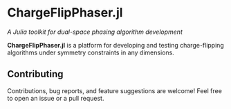 # ChargeFlipPhaser.jl

*A Julia toolkit for dual-space phasing algorithm development*

**ChargeFlipPhaser.jl** is a platform for developing and testing charge-flipping algorithms under symmetry constraints in any dimensions. 



## Contributing
Contributions, bug reports, and feature suggestions are welcome! Feel free to open an issue or a pull request.